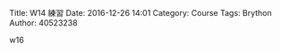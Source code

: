 Title: W14 練習 
Date: 2016-12-26 14:01
Category: Course
Tags: Brython
Author: 40523238

w16

<!-- PELICAN_END_SUMMARY -->

<!-- 導入 Brython 標準程式庫 -->

<script type="text/javascript" 
    src="https://cdn.rawgit.com/brython-dev/brython/master/www/src/brython_dist.js">
</script>

<!-- 啟動 Brython -->
<script>
window.onload=function(){
brython(1);
}
</script>

<!-- 以下實際利用  Brython 畫一條直線 -->

<div id="con"></div>
<script type="text/python3">
from browser import alert
from browser import document
from browser import html
#print("test")
#alert("test")
con1=document["con"]
try:
    for i in range(1):
         #con1 <="test"+"<br/>"
         youInput=int(input("請輸入一個整數!"))
         con1<="test"+html.BR()
         output =youInput+1
         con1<="你輸入的整數加上1之後，為"+str(output)
except:
    con1<="拜託請輸入整數!"
    
</script>

